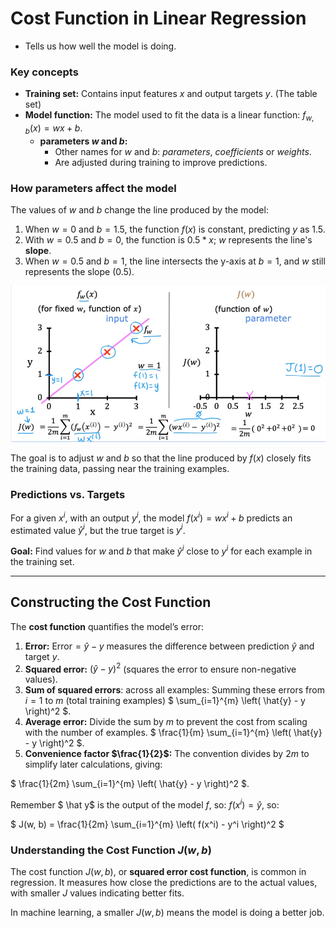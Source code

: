 # Cost Function in Linear Regression

- Tells us how well the model is doing.

### Key concepts
- **Training set:** Contains input features $x$ and output targets $y$. (The table set)
- **Model function:** The model used to fit the data is a linear function: $f_{w,b}(x) = wx + b$.
    - **parameters $w$ and $b$:** 
       - Other names for $w$ and $b$: *parameters*, *coefficients* or *weights*.
      - Are adjusted during training to improve predictions.
  

### How parameters affect the model
The values of $w$ and $b$ change the line produced by the model:
1. When $w = 0$ and $b = 1.5$, the function $f(x)$ is constant, predicting $y$ as 1.5.
2. With $w = 0.5$ and $b = 0$, the function is $0.5*x$; $w$ represents the line's **slope**.
3. When $w = 0.5$ and $b = 1$, the line intersects the y-axis at $b = 1$, and $w$ still represents the slope (0.5).

![alt text](./res/cost_function_1.png)

The goal is to adjust $w$ and $b$ so that the line produced by $f(x)$ closely fits the training data, passing near the training examples.

### Predictions vs. Targets
For a given $x^i$, with an output $y^i$, the model $f(x^i) = wx^i + b$ predicts an estimated value $\hat{y}^i$, but the true target is $y^i$.

**Goal:** Find values for $w$ and $b$ that make $\hat{y}^i$ close to $y^i$ for each example in the training set.

---

## Constructing the Cost Function

The **cost function** quantifies the model’s error:
1. **Error:** $\text{Error} = \hat{y} - y$ measures the difference between prediction $\hat{y}$ and target $y$.
2. **Squared error:** $(\hat{y} - y)^2$ (squares the error to ensure non-negative values).
3. **Sum of squared errors**: across all examples: Summing these errors from $i = 1$ to $m$ (total training examples) $
\sum_{i=1}^{m} \left( \hat{y} - y \right)^2
$.
4. **Average error:** Divide the sum by $m$ to prevent the cost from scaling with the number of examples. $ \frac{1}{m}
\sum_{i=1}^{m} \left( \hat{y} - y \right)^2
$.
5. **Convenience factor $\frac{1}{2}$:** The convention divides by $2m$ to simplify later calculations, giving: 

$ \frac{1}{2m}
\sum_{i=1}^{m} \left( \hat{y} - y \right)^2
$.

Remember $ \hat y$ is the output of the model $f$, so: $f(x^i) = \hat y$, so:

$
J(w, b) = \frac{1}{2m} \sum_{i=1}^{m} \left( f(x^i) - y^i \right)^2
$

### Understanding the Cost Function $J(w, b)$
The cost function $J(w, b)$, or **squared error cost function**, is common in regression. It measures how close the predictions are to the actual values, with smaller $J$ values indicating better fits.

In machine learning, a smaller $J(w, b)$ means the model is doing a better job.
